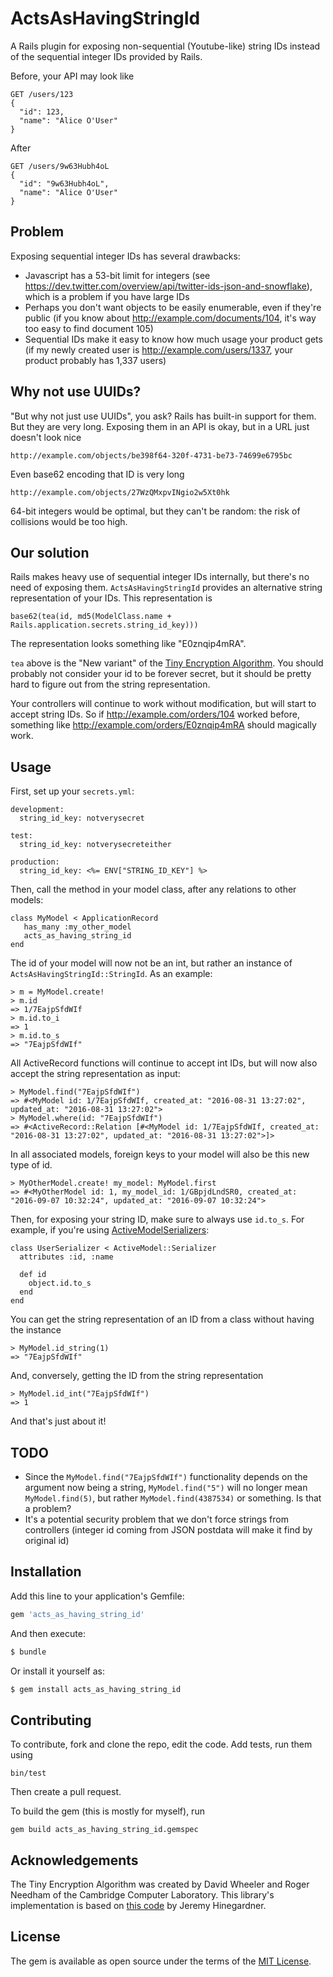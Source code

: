 # ActsAsHavingStringId
A Rails plugin for exposing non-sequential (Youtube-like) string IDs instead of the sequential integer IDs provided by Rails.

Before, your API may look like

    GET /users/123
    {
      "id": 123,
      "name": "Alice O'User"
    }

After

    GET /users/9w63Hubh4oL
    {
      "id": "9w63Hubh4oL",
      "name": "Alice O'User"
    }

## Problem
Exposing sequential integer IDs has several drawbacks:

* Javascript has a 53-bit limit for integers (see https://dev.twitter.com/overview/api/twitter-ids-json-and-snowflake), which is a problem if you have large IDs
* Perhaps you don't want objects to be easily enumerable, even if they're public (if you know about http://example.com/documents/104, it's way too easy to find document 105)
* Sequential IDs make it easy to know how much usage your product gets (if my newly created user is http://example.com/users/1337, your product probably has 1,337 users)

## Why not use UUIDs?
"But why not just use UUIDs", you ask? Rails has built-in support for them. But they are very long. Exposing them in an API is okay, but in a URL just doesn't look nice

    http://example.com/objects/be398f64-320f-4731-be73-74699e6795bc
    
Even base62 encoding that ID is very long

    http://example.com/objects/27WzQMxpvINgio2w5Xt0hk
    
64-bit integers would be optimal, but they can't be random: the risk of collisions would be too high.

## Our solution
Rails makes heavy use of sequential integer IDs internally, but there's no need of exposing them. `ActsAsHavingStringId` provides an alternative string representation of your IDs. This representation is

    base62(tea(id, md5(ModelClass.name + Rails.application.secrets.string_id_key)))

The representation looks something like "E0znqip4mRA".

`tea` above is the "New variant" of the [Tiny Encryption Algorithm](https://en.wikipedia.org/wiki/Tiny_Encryption_Algorithm). You should probably not consider your id to be forever secret, but it should be pretty hard to figure out from the string representation.

Your controllers will continue to work without modification, but will start to accept string IDs. So if http://example.com/orders/104 worked before, something like http://example.com/orders/E0znqip4mRA should magically work.

## Usage
First, set up your `secrets.yml`:

    development:
      string_id_key: notverysecret

    test:
      string_id_key: notverysecreteither

    production:
      string_id_key: <%= ENV["STRING_ID_KEY"] %>

Then, call the method in your model class, after any relations to other models:

    class MyModel < ApplicationRecord
       has_many :my_other_model
       acts_as_having_string_id
    end

The id of your model will now not be an int, but rather an instance of `ActsAsHavingStringId::StringId`. As an example:

    > m = MyModel.create!
    > m.id
    => 1/7EajpSfdWIf
    > m.id.to_i
    => 1
    > m.id.to_s
    => "7EajpSfdWIf"

All ActiveRecord functions will continue to accept int IDs, but will now also accept the string representation as input:

    > MyModel.find("7EajpSfdWIf")
    => #<MyModel id: 1/7EajpSfdWIf, created_at: "2016-08-31 13:27:02", updated_at: "2016-08-31 13:27:02">
    > MyModel.where(id: "7EajpSfdWIf")
    => #<ActiveRecord::Relation [#<MyModel id: 1/7EajpSfdWIf, created_at: "2016-08-31 13:27:02", updated_at: "2016-08-31 13:27:02">]>
    
In all associated models, foreign keys to your model will also be this new type of id.

    > MyOtherModel.create! my_model: MyModel.first
    => #<MyOtherModel id: 1, my_model_id: 1/GBpjdLndSR0, created_at: "2016-09-07 10:32:24", updated_at: "2016-09-07 10:32:24"> 

Then, for exposing your string ID, make sure to always use `id.to_s`. For example, if you're using [ActiveModelSerializers](https://github.com/rails-api/active_model_serializers):

    class UserSerializer < ActiveModel::Serializer
      attributes :id, :name

      def id
        object.id.to_s
      end
    end

You can get the string representation of an ID from a class without having the instance

    > MyModel.id_string(1)
    => "7EajpSfdWIf"

And, conversely, getting the ID from the string representation

    > MyModel.id_int("7EajpSfdWIf")
    => 1

And that's just about it!

## TODO
* Since the `MyModel.find("7EajpSfdWIf")` functionality depends on the argument now being a string, `MyModel.find("5")` will no longer mean `MyModel.find(5)`, but rather `MyModel.find(4387534)` or something. Is that a problem?
* It's a potential security problem that we don't force strings from controllers (integer id coming from JSON postdata will make it find by original id)

## Installation
Add this line to your application's Gemfile:

```ruby
gem 'acts_as_having_string_id'
```

And then execute:
```bash
$ bundle
```

Or install it yourself as:
```bash
$ gem install acts_as_having_string_id
```

## Contributing
To contribute, fork and clone the repo, edit the code. Add tests, run them using

    bin/test

Then create a pull request.

To build the gem (this is mostly for myself), run

    gem build acts_as_having_string_id.gemspec

## Acknowledgements
The Tiny Encryption Algorithm was created by David Wheeler and Roger Needham of the Cambridge Computer Laboratory. This library's implementation is based on [this code](https://github.com/pmarreck/ruby-snippets/blob/master/TEA.rb) by Jeremy Hinegardner.

## License
The gem is available as open source under the terms of the [MIT License](http://opensource.org/licenses/MIT).
